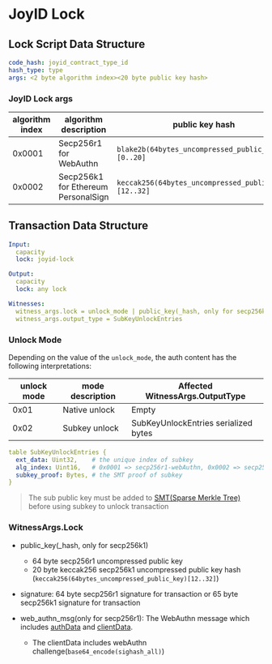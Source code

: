 # JoyID Lock

## Lock Script Data Structure

```yml
code_hash: joyid_contract_type_id
hash_type: type
args: <2 byte algorithm index><20 byte public key hash>
```

### JoyID Lock args

| algorithm index | algorithm description               | public key hash                                      |
| --------------- | ----------------------------------- | ---------------------------------------------------- |
| 0x0001          | Secp256r1 for WebAuthn              | `blake2b(64bytes_uncompressed_public_key)[0..20]`    |
| 0x0002          | Secp256k1 for Ethereum PersonalSign | `keccak256(64bytes_uncompressed_public_key)[12..32]` |

## Transaction Data Structure

```yml
Input:
  capacity
  lock: joyid-lock

Output:
  capacity
  lock: any lock

Witnesses:
  witness_args.lock = unlock_mode | public_key(_hash, only for secp256k1) | signature | web_authn_msg
  witness_args.output_type = SubKeyUnlockEntries
```

### Unlock Mode

Depending on the value of the `unlock_mode`, the auth content has the following interpretations:

| unlock mode | mode description | Affected WitnessArgs.OutputType      |
| ----------- | ---------------- | ------------------------------------ |
| 0x01        | Native unlock    | Empty                                |
| 0x02        | Subkey unlock    | SubKeyUnlockEntries serialized bytes |

```yml
table SubKeyUnlockEntries {
  ext_data: Uint32,    # the unique index of subkey
  alg_index: Uint16,   # 0x0001 => secp256r1-webAuthn, 0x0002 => secp256k1-eth
  subkey_proof: Bytes, # the SMT proof of subkey
}
```

> The sub public key must be added to [SMT(Sparse Merkle Tree)](https://github.com/nervosnetwork/sparse-merkle-tree) before using subkey to unlock transaction

### WitnessArgs.Lock

- public_key(\_hash, only for secp256k1)

  - 64 byte secp256r1 uncompressed public key
  - 20 byte keccak256 secp256k1 uncompressed public key hash (`keccak256(64bytes_uncompressed_public_key)[12..32]`)

- signature: 64 byte secp256r1 signature for transaction or 65 byte secp256k1 signature for transaction

- web_authn_msg(only for secp256r1): The WebAuthn message which includes [authData](https://www.w3.org/TR/webauthn-2/#sctn-authenticator-data) and [clientData](https://www.w3.org/TR/webauthn-2/#clientdatajson-serialization).

  - The clientData includes webAuthn challenge(`base64_encode(sighash_all)`)
